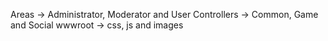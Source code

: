 Areas -> Administrator, Moderator and User
Controllers -> Common, Game and Social
wwwroot -> css, js and images
